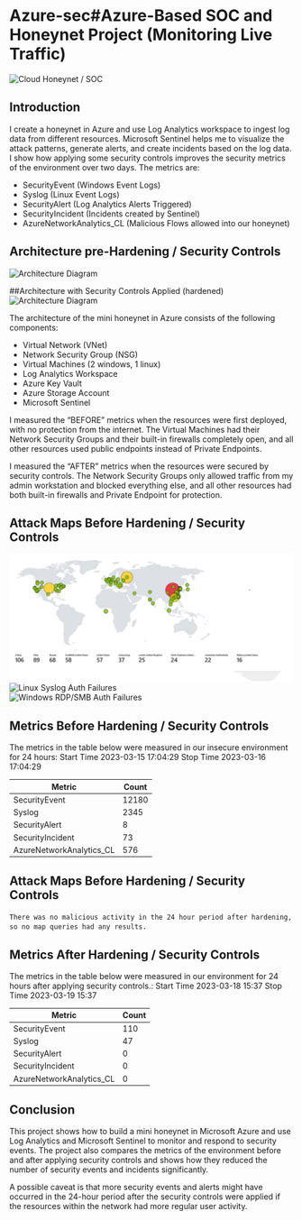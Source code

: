 # Azure-sec#Azure-Based SOC and Honeynet Project (Monitoring Live Traffic)
![Cloud Honeynet / SOC](https://i.imgur.com/ZWxe03e.jpg)

## Introduction

I create a honeynet in Azure and use Log Analytics workspace to ingest log data from different resources. Microsoft Sentinel helps me to visualize the attack patterns, generate alerts, and create incidents based on the log data. I show how applying some security controls improves the security metrics of the environment over two days. The metrics are:
- SecurityEvent (Windows Event Logs)
- Syslog (Linux Event Logs)
- SecurityAlert (Log Analytics Alerts Triggered)
- SecurityIncident (Incidents created by Sentinel)
- AzureNetworkAnalytics_CL (Malicious Flows allowed into our honeynet)

## Architecture pre-Hardening / Security Controls
![Architecture Diagram](https://i.imgur.com/aBDwnKb.jpg)

##Architecture with Security Controls Applied (hardened)
![Architecture Diagram](https://i.imgur.com/YQNa9Pp.jpg)

The architecture of the mini honeynet in Azure consists of the following components:

- Virtual Network (VNet)
- Network Security Group (NSG)
- Virtual Machines (2 windows, 1 linux)
- Log Analytics Workspace
- Azure Key Vault
- Azure Storage Account
- Microsoft Sentinel

I measured the “BEFORE” metrics when the resources were first deployed, with no protection from the internet. The Virtual Machines had their Network Security Groups and their built-in firewalls completely open, and all other resources used public endpoints instead of Private Endpoints.

I measured the “AFTER” metrics when the resources were secured by security controls. The Network Security Groups only allowed traffic from my admin workstation and blocked everything else, and all other resources had both built-in firewalls and Private Endpoint for protection.
## Attack Maps Before Hardening / Security Controls
![NSG Allowed Inbound Malicious Flows](https://github.com/Roo87roo/test/blob/main/nsg-malicious-allowed-in%20(before).jpg?raw=true)<br>
![Linux Syslog Auth Failures](https://i.imgur.com/G1YgZt6.png)<br>
![Windows RDP/SMB Auth Failures](https://i.imgur.com/ESr9Dlv.png)<br>

## Metrics Before Hardening / Security Controls

The metrics in the table below were measured in our insecure environment for 24 hours: 
Start Time 2023-03-15 17:04:29 
Stop Time 2023-03-16 17:04:29

| Metric                   | Count
| ------------------------ | -----
| SecurityEvent            | 12180
| Syslog                   | 2345
| SecurityAlert            | 8
| SecurityIncident         | 73
| AzureNetworkAnalytics_CL | 576

## Attack Maps Before Hardening / Security Controls

```There was no malicious activity in the 24 hour period after hardening, so no map queries had any results.```

## Metrics After Hardening / Security Controls

The metrics in the table below were measured in our environment for 24 hours after applying security controls.:
Start Time 2023-03-18 15:37
Stop Time	2023-03-19 15:37

| Metric                   | Count
| ------------------------ | -----
| SecurityEvent            | 110
| Syslog                   | 47
| SecurityAlert            | 0
| SecurityIncident         | 0
| AzureNetworkAnalytics_CL | 0

## Conclusion

This project shows how to build a mini honeynet in Microsoft Azure and use Log Analytics and Microsoft Sentinel to monitor and respond to security events. The project also compares the metrics of the environment before and after applying security controls and shows how they reduced the number of security events and incidents significantly.

A possible caveat is that more security events and alerts might have occurred in the 24-hour period after the security controls were applied if the resources within the network had more regular user activity.
